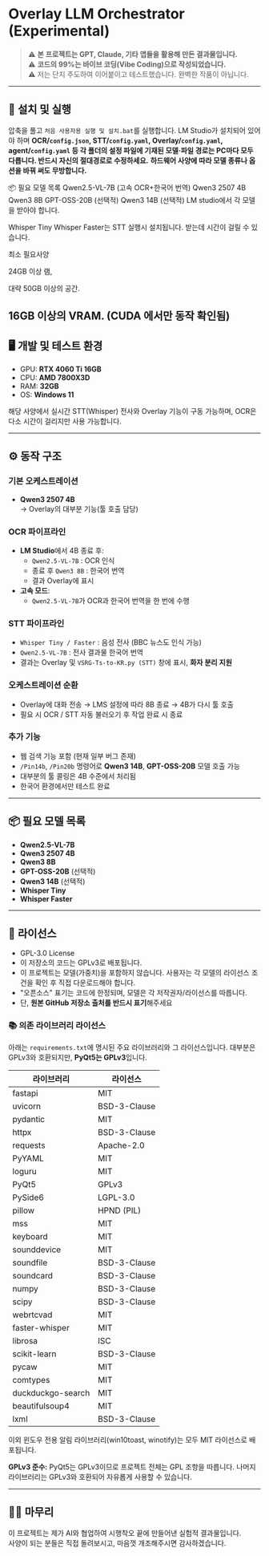 # Overlay LLM Orchestrator (Experimental)

> ⚠️ **본 프로젝트는 GPT, Claude, 기타 앱들을 활용해 만든 결과물입니다.**  
> ⚠️ **코드의 99%는 바이브 코딩(Vibe Coding)으로 작성되었습니다.**  
> ⚠️ 저는 단지 주도하여 이어붙이고 테스트했습니다. 완벽한 작품이 아닙니다.

---

## 🚀 설치 및 실행

압축을 풀고 `처음 사용자용 실행 및 설치.bat`를 실행합니다. LM Studio가 설치되어 있어야 하며
**OCR/`config.json`, STT/`config.yaml`, Overlay/`config.yaml`, agent/`config.yaml` 등 각 폴더의 설정 파일에 기재된 모델·파일 경로는 PC마다 모두 다릅니다. 반드시 자신의 절대경로로 수정하세요.**
**하드웨어 사양에 따라 모델 종류나 옵션을 바꿔 써도 무방합니다.**

📦 필요 모델 목록
Qwen2.5-VL-7B (고속 OCR+한국어 번역)
Qwen3 2507 4B
Qwen3 8B
GPT-OSS-20B (선택적)
Qwen3 14B (선택적)
LM studio에서 각 모델을 받아야 합니다.

Whisper Tiny
Whisper Faster는 STT 실행시 설치됩니다. 받는데 시간이 걸릴 수 있습니다.

최소 필요사양

24GB 이상 램,

대략 50GB 이상의 공간.

16GB 이상의 VRAM. (CUDA 에서만 동작 확인됨)
---

## 🖥️ 개발 및 테스트 환경
- GPU: **RTX 4060 Ti 16GB**
- CPU: **AMD 7800X3D**
- RAM: **32GB**
- OS: **Windows 11**

해당 사양에서 실시간 STT(Whisper) 전사와 Overlay 기능이 구동 가능하며, OCR은 다소 시간이 걸리지만 사용 가능합니다.

---

## ⚙️ 동작 구조

### 기본 오케스트레이션
- **Qwen3 2507 4B**  
  → Overlay의 대부분 기능(툴 호출 담당)  

### OCR 파이프라인
- **LM Studio**에서 4B 종료 후:
  - `Qwen2.5-VL-7B` : OCR 인식
  - 종료 후 `Qwen3 8B` : 한국어 번역
  - 결과 Overlay에 표시
- **고속 모드**:
  - `Qwen2.5-VL-7B`가 OCR과 한국어 번역을 한 번에 수행

### STT 파이프라인
- `Whisper Tiny / Faster` : 음성 전사 (BBC 뉴스도 인식 가능)
- `Qwen2.5-VL-7B` : 전사 결과물 한국어 번역
- 결과는 Overlay 및 `VSRG-Ts-to-KR.py (STT)` 창에 표시, **화자 분리 지원**

### 오케스트레이션 순환
- Overlay에 대화 전송 → LMS 설정에 따라 8B 종료 → 4B가 다시 툴 호출  
- 필요 시 OCR / STT 자동 불러오기 후 작업 완료 시 종료  

### 추가 기능
- 웹 검색 기능 포함 (현재 일부 버그 존재)  
- `/Pin14b`, `/Pin20b` 명령어로 **Qwen3 14B**, **GPT-OSS-20B** 모델 호출 가능  
- 대부분의 툴 콜링은 4B 수준에서 처리됨  
- 한국어 환경에서만 테스트 완료  

---

## 📦 필요 모델 목록
- **Qwen2.5-VL-7B**
- **Qwen3 2507 4B**
- **Qwen3 8B**
- **GPT-OSS-20B** (선택적)
- **Qwen3 14B** (선택적)
- **Whisper Tiny**
- **Whisper Faster**

---

## 🔑 라이선스
- GPL-3.0 License
- 이 저장소의 코드는 GPLv3로 배포됩니다.
- 이 프로젝트는 모델(가중치)을 포함하지 않습니다. 사용자는 각 모델의 라이선스 조건을 확인 후 직접 다운로드해야 합니다.
- "오픈소스" 표기는 코드에 한정되며, 모델은 각 저작권자/라이선스를 따릅니다.
- 단, **원본 GitHub 저장소 출처를 반드시 표기**해주세요

### 📚 의존 라이브러리 라이선스
아래는 `requirements.txt`에 명시된 주요 라이브러리와 그 라이선스입니다. 대부분은 GPLv3와 호환되지만, **PyQt5는 GPLv3**입니다.

| 라이브러리 | 라이선스 |
|------------|----------|
| fastapi | MIT |
| uvicorn | BSD-3-Clause |
| pydantic | MIT |
| httpx | BSD-3-Clause |
| requests | Apache-2.0 |
| PyYAML | MIT |
| loguru | MIT |
| PyQt5 | GPLv3 |
| PySide6 | LGPL-3.0 |
| pillow | HPND (PIL) |
| mss | MIT |
| keyboard | MIT |
| sounddevice | MIT |
| soundfile | BSD-3-Clause |
| soundcard | BSD-3-Clause |
| numpy | BSD-3-Clause |
| scipy | BSD-3-Clause |
| webrtcvad | MIT |
| faster-whisper | MIT |
| librosa | ISC |
| scikit-learn | BSD-3-Clause |
| pycaw | MIT |
| comtypes | MIT |
| duckduckgo-search | MIT |
| beautifulsoup4 | MIT |
| lxml | BSD-3-Clause |

이외 윈도우 전용 알림 라이브러리(win10toast, winotify)는 모두 MIT 라이선스로 배포됩니다.

**GPLv3 준수:** PyQt5는 GPLv3이므로 프로젝트 전체는 GPL 조항을 따릅니다. 나머지 라이브러리는 GPLv3와 호환되어 자유롭게 사용할 수 있습니다.

---

## 🙋‍♂️ 마무리
이 프로젝트는 제가 AI와 협업하여 시행착오 끝에 만들어낸 실험적 결과물입니다.  
사양이 되는 분들은 직접 돌려보시고, 마음껏 개조해주시면 감사하겠습니다.  
